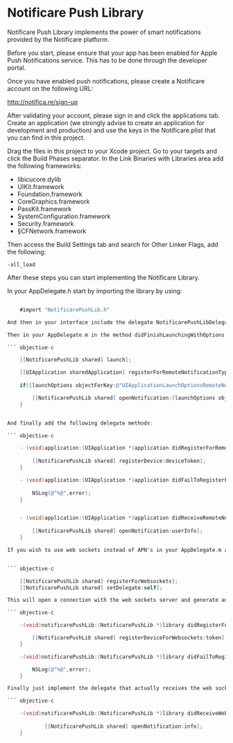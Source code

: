Notificare Push Library
===================

Notificare Push Library implements the power of smart notifications provided by the Notificare platform.

Before you start, please ensure that your app has been enabled for Apple Push Notifications service. This has to be done through the developer portal.

Once you have enabled push notifications, please create a Notificare account on the following  URL:

http://notifica.re/sign-up

After validating your account, please sign in and click the applications tab. Create an application (we strongly advise to create an application for development and production) and use the keys in the Notificare.plist that you can find in this project. 

Drag the files in this project to your Xcode project. Go to your targets and click the Build Phases separator. In the Link Binaries with Libraries area add the following frameworks:

- libicucore.dylib
- UIKit.framework
- Foundation.framework
- CoreGraphics.framework
- PassKit.framework
- SystemConfiguration.framework
- Security.framework
- §CFNetwork.framework

Then access the Build Settings tab and search for Other Linker Flags, add the following:

	-all_load

After these steps you can start implementing the Notificare Library.

In your AppDelegate.h start by importing the library by using:

``` objective-c

	#import "NotificarePushLib.h"

And then in your interface include the delegate NotificarePushLibDelegate.

Then in your AppDelegate.m in the method didFinishLaunchingWithOptions add the following:

``` objective-c

	[[NotificarePushLib shared] launch];

	[[UIApplication sharedApplication] registerForRemoteNotificationTypes:(UIRemoteNotificationTypeBadge | UIRemoteNotificationTypeSound | UIRemoteNotificationTypeAlert)];
    
	if([launchOptions objectForKey:@"UIApplicationLaunchOptionsRemoteNotificationKey"]){

		[[NotificarePushLib shared] openNotification:[launchOptions objectForKey:@"UIApplicationLaunchOptionsRemoteNotificationKey"]];
	}


And finally add the following delegate methods:

``` objective-c

	- (void)application:(UIApplication *)application didRegisterForRemoteNotificationsWithDeviceToken:(NSData *)deviceToken {
    
	    [[NotificarePushLib shared] registerDevice:deviceToken];
	}

	- (void)application:(UIApplication *)application didFailToRegisterForRemoteNotificationsWithError:(NSError *)error{
    
	    NSLog(@"%@",error);
	}


	- (void)application:(UIApplication *)application didReceiveRemoteNotification:(NSDictionary *)userInfo {
   
	    [[NotificarePushLib shared] openNotification:userInfo];
	}

If you wish to use web sockets instead of APN's in your AppDelegate.m at the code block (or anywhere you mind find convenient) include the following:


``` objective-c

	[[NotificarePushLib shared] registerForWebsockets];
	[[NotificarePushLib shared] setDelegate:self];

This will open a connection with the web sockets server and generate an UUID for your device. In order to actually register this device implement the following delegates:

``` objective-c

	-(void)notificarePushLib:(NotificarePushLib *)library didRegisterForWebsocketsNotifications:(NSString *)token{

		[[NotificarePushLib shared] registerDeviceForWebsockets:token];
	}

	-(void)notificarePushLib:(NotificarePushLib *)library didFailToRegisterWebsocketNotifications:(NSError *)error{

		NSLog(@"%@",error);
	}

Finally just implement the delegate that actually receives the web sockets message, by doing the following:

``` objective-c

	-(void)notificarePushLib:(NotificarePushLib *)library didReceiveWebsocketNotification:(NSDictionary *)info{
    
    		[[NotificarePushLib shared] openNotification:info];
	}





